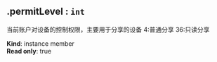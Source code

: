 <a name="module_miot/Device--module.exports..IDevice+permitLevel"></a>

## .permitLevel : <code>int</code>
当前账户对设备的控制权限，主要用于分享的设备 4:普通分享 36:只读分享

**Kind**: instance member  
**Read only**: true  

